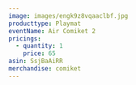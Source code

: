 ```yaml
---
image: images/engk9z8vqaaclbf.jpg
producttype: Playmat
eventName: Air Comiket 2
pricings:
  - quantity: 1
    price: 65
asin: SsjBaAiRR
merchandise: comiket
---
```

